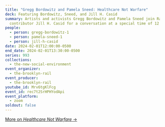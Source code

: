 ```yaml
---
title: "Gregg Bordowitz and Pamela Sneed: Healthcare Not Warfare"
deck: Featuring Bordowitz, Sneed, and Jill H. Casid
summary: Artists and activists Gregg Bordowitz and Pamela Sneed join Rail
  contributor Jill H. Casid for a conversation at a special time of 12 p.m. EST.
people:
  - person: gregg-bordowitz-1
  - person: pamela-sneed-1
  - person: jill-h-casid
date: 2024-02-01T12:00:00-0500
end_date: 2024-02-01T13:30:00-0500
series: 993
collections:
  - the-new-social-environment
event_organizer:
  - the-brooklyn-rail
event_producer:
  - the-brooklyn-rail
youtube_id: Mrv6tgKlFcg
event_id: rec7t2SrHPHYodApi
event_platform:
  - zoom
soldout: false
---
```

[M﻿ore on *Healthcare Not Warfare* →](https://performa2023.org/healthcare-not-warfare-a-tragi-comedy/)